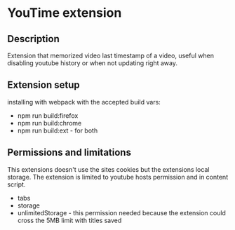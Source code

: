 # YouTime extension

## Description

Extension that memorized video last timestamp of a video, useful when disabling youtube history or when not updating right away.

## Extension setup

installing with webpack with the accepted build vars:

- npm run build:firefox
- npm run build:chrome
- npm run build:ext - for both

## Permissions and limitations

This extensions doesn't use the sites cookies but the extensions local storage.
The extension is limited to youtube hosts permission and in content script.

- tabs
- storage
- unlimitedStorage - this permission needed because the extension could cross the 5MB limit with titles saved
